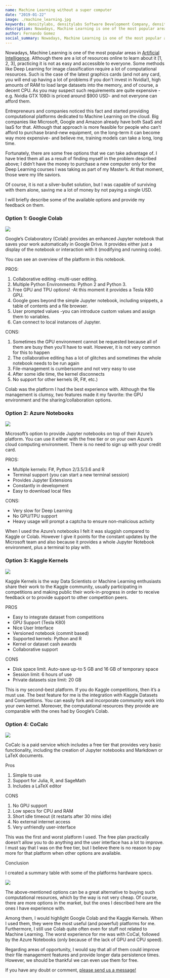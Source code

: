 ```yaml
---
name: Machine Learning without a super computer
date: "2019-01-22"
image: ./machine_learning.jpg
keywords: densitylabs, densitylabs Software Development Company, density labs, blogging, densitylabs blog post, free, GPU, TPU, Machine Learning, Deep Learning
description: Nowadays, Machine Learning is one of the most popular areas in Artificial Intelligence. Although there are a lot of resources online to learn about it
author: Fernando Gomez
social_summary: Nowadays, Machine Learning is one of the most popular areas in Artificial Intelligence. Although there are a lot of resources online to learn about it
---
```

Nowadays, Machine Learning is one of the most popular areas in [Artificial Intelligence](https://www.techopedia.com/definition/190/artificial-intelligence-ai). Although there are a lot of resources online to learn about it [1, 2, 3], practicing it is not as easy and accessible to everyone. Some methods like Deep Learning for image classification require a lot of computational resources. Such is the case of the latest graphics cards (and not any card, you will end up having a lot of problems if you don't invest in Nvidia!), high amounts of RAM to load large datasets into the memory, and of course, a decent CPU. As you may suspect such requirements are quite expensive -e.g. Nvidia GTX 1080i is priced around $900 USD- and not everyone can afford them.

Entrepreneurs and companies noticed this fact and started providing computational platforms dedicated to Machine Learning on the cloud. Big companies like Microsoft, Google and Amazon already have both SaaS and IaaS for that. Although that approach is more feasible for people who can’t afford to purchase brand-new equipment, on the long-term it can become way more expensive- and believe me, training models can take a long, long time.

Fortunately, there are some free options that we can take advantage of. I have tried them all as a result of finding myself in the problem described above; I didn’t have the money to purchase a new computer only for the Deep Learning courses I was taking as part of my Master’s. At that moment, those were my life saviors.

Of course, it is not a silver-bullet solution, but I was capable of surviving with them alone, saving me a lot of money by not paying a single USD.

I will briefly describe some of the available options and provide my feedback on them.

### Option 1: Google Colab

![](./google_colab.png)


Google’s Colaboratory (Colab) provides an enhanced Jupyter notebook that saves your work automatically in Google Drive. It provides either just a display of the notebook or interaction with it (modifying and running code).

You can see an overview of the platform in this notebook.

PROS:

1. Collaborative editing -multi-user editing.
2. Multiple Python Environments: Python 2 and Python 3.
3. Free GPU and TPU options! -At this moment it provides a Tesla K80 GPU.
4. Google goes beyond the simple Jupyter notebook, including snippets, a table of contents and a file browser.
5. User prompted values -you can introduce custom values and assign them to variables.
6. Can connect to local instances of Jupyter.

CONS:

1. Sometimes the GPU environment cannot be requested because all of them are busy then you’ll have to wait. However, it is not very common for this to happen
2. The collaborative editing has a lot of glitches and sometimes the whole notebook needs to be run again
3. File-management is cumbersome and not very easy to use
4. After some idle time, the kernel disconnects
5. No support for other kernels (R, F#, etc.)

Colab was the platform I had the best experience with. Although the file management is clumsy, two features made it my favorite: the GPU environment and the sharing/collaboration options.


### Option 2: Azure Notebooks

![](./azure_notebooks.png)


Microsoft’s option to provide Jupyter notebooks on top of their Azure’s platform. You can use it either with the free tier or on your own Azure’s cloud computing environment. There is no need to sign up with your credit card.

PROS:

- Multiple kernels: F#, Python 2/3.5/3.6 and R
- Terminal support (you can start a new terminal session)
- Provides Jupyter Extensions
- Constantly in development
- Easy to download local files

CONS:

- Very slow for Deep Learning
- No GPU/TPU support
- Heavy usage will prompt a captcha to ensure non-malicious activity

When I used the Azure’s notebooks I felt it was sluggish compared to Kaggle or Colab. However I give it points for the constant updates by the Microsoft team and also because it provides a whole Jupyter Notebook environment, plus a terminal to play with.


### Option 3: Kaggle Kernels

![](./kaggle.png)

Kaggle Kernels is the way Data Scientists or Machine Learning enthusiasts share their work to the Kaggle community, usually participating in competitions and making public their work-in-progress in order to receive feedback or to provide support to other competition peers.

PROS

- Easy to integrate dataset from competitions
- GPU Support (Tesla K80)
- Nice User Interface
- Versioned notebook (commit based)
- Supported kernels: Python and R
- Kernel or dataset cash awards
- Collaborative support

CONS

- Disk space limit. Auto-save up-to 5 GB and 16 GB of temporary space
- Session limit: 6 hours of use
- Private datasets size limit: 20 GB

This is my second-best platform. If you do Kaggle competitions, then it’s a must use. The best feature for me is the integration with Kaggle Datasets and Competitions. You can easily fork and incorporate community work into your own kernel. Moreover, the computational resources they provide are comparable with the ones had by Google’s Colab.

### Option 4: CoCalc

![](./cocalc.png)


CoCalc is a paid service which includes a free tier that provides very basic functionality, including the creation of Jupyter notebooks and Markdown or LaTeX documents.

Pros

1. Simple to use
2. Support for Julia, R, and SageMath
3. Includes a LaTeX editor

CONS

1. No GPU support
2. Low specs for CPU and RAM
3. Short idle timeout (it restarts after 30 mins idle)
4. No external internet access
5. Very unfriendly user-interface

This was the first and worst platform I used. The free plan practically doesn’t allow you to do anything and the user interface has a lot to improve. I must say that I was on the free tier, but I believe there is no reason to pay more for that platform when other options are available.


Conclusion

I created a summary table with some of the platforms hardware specs.

![](./machine_learning_summary.png)

The above-mentioned options can be a great alternative to buying such computational resources, which by the way is not very cheap. Of course, there are more options in the market, but the ones I described here are the ones I have experience with.

Among them, I would highlight Google Colab and the Kaggle Kernels. When I used them, they were the most useful (and powerful) platforms for me. Furthermore, I still use Colab quite often even for stuff not related to Machine Learning. The worst experience for me was with CoCal, followed by the Azure Notebooks (only because of the lack of GPU and CPU speed).

Regarding areas of opportunity, I would say that all of them could improve their file management features and provide longer data persistence times. However, we should be thankful we can even use them for free.


If you have any doubt or comment, [please send us a message!](https://densitylabs.io/contact-us)
